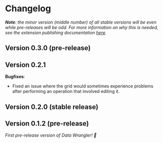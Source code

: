 # Changelog

_**Note**: the minor version (middle number) of all stable versions will be even while pre-releases will be odd. For more information on why this is needed, see the extension publishing documentation [here](<https://code.visualstudio.com/api/working-with-extensions/publishing-extension#prerelease-extensions>)._

## Version 0.3.0 (pre-release)

## Version 0.2.1

**Bugfixes**:

* Fixed an issue where the grid would sometimes experience problems after performing an operation that involved editing it.

## Version 0.2.0 (stable release)

## Version 0.1.2 (pre-release)

_First pre-release version of Data Wrangler! 🎉_
